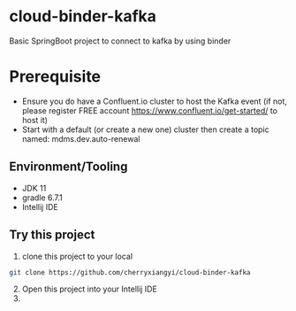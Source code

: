 # cloud-binder-kafka
Basic SpringBoot project to connect to kafka by using binder

# Prerequisite 
- Ensure you do have a Confluent.io cluster to host the Kafka event (if not, please register FREE account https://www.confluent.io/get-started/ to host it)
- Start with a default (or create a new one) cluster then create a topic named: mdms.dev.auto-renewal

## Environment/Tooling
- JDK 11
- gradle 6.7.1
- Intellij IDE

## Try this project
1. clone this project to your local 
```BASH
git clone https://github.com/cherryxiangyi/cloud-binder-kafka
```
2. Open this project into your Intellij IDE
3. 
